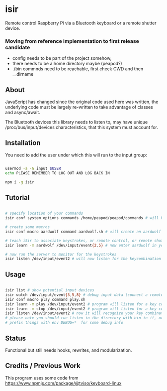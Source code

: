 # isir
Remote control Raspberry Pi via a Bluetooth keyboard or a remote shutter device.

### Moving from reference implementation to first release candidate
- config needs to be part of the project somehow,
- there needs to be a home directory maybe (peapod?)
- ./bin commnds need to be reachable, first check CWD and then __dirname

## About

JavaScript has changed since the original code used here was written,
the underlying code must be largely re-written to take advantage of classes and async/await.

The Bluetooth devices this library needs to listen to, may have unique /proc/bus/input/devices characteristics,
that this system must account for.

## Installation

You need to add the user under which this will run to the input group:

```bash

usermod -a -G input $USER
echo PLEASE REMEMBER TO LOG OUT AND LOG BACK IN

npm i -g isir

```

## Tutorial

```sh

# specify location of your commands
isir conf system options commands /home/peapod/peapod/commands # will have the macros look for commands in /home/peapod/peapod/commands

# create some macros
isir conf macro aardwolf command aardwolf.sh # will create an aardwolf macro that will execute aardwolf.sh in /home/peapod/peapod/commands

# teach iSir to associate keystrokes, or remote control, or remote shutter combinations.
isir learn -m aardwolf /dev/input/event{2,5} # now enter aardwolf in your keeb and that key combination will become associated with the aardwolf macro

# now run the server to monitor for the keystrokes
isir listen /dev/input/event2 # will now listen for the keycombination and execute /home/peapod/peapod/commands/aardwolf.sh if it occurs

```

## Usage

```bash

isir list # show potential input devices
isir watch /dev/input/event{3,5,8} # debug input data (connect a remote shutter, run this command, and start pressing buttons to see what is going on)
isir conf macro play command play.sh
isir learn -m play /dev/input/event2 # program will listen for a key combination associated with play.sh command and exit
isir learn -m stop /dev/input/event2 # program will listen for a key combination associated with stop.sh command and exit
isir listen /dev/input/event2 # now it will recognize your key combinations/buttons and execute commands in bin
# please note you should run listen in the directory with bin in it, or just cd to the location of isir
# prefix things with env DEBUG=*  for some debug info
```

## Status

Functional but still needs hooks, rewrites, and modularization.

## Credits / Previous Work

This program uses some code from https://www.npmjs.com/package/@tviso/keyboard-linux
